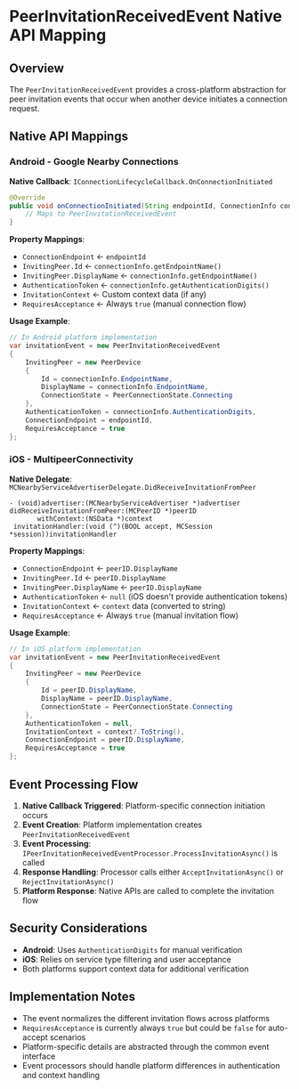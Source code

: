 # PeerInvitationReceivedEvent Native API Mapping

## Overview

The `PeerInvitationReceivedEvent` provides a cross-platform abstraction for peer invitation events that occur when another device initiates a connection request.

## Native API Mappings

### Android - Google Nearby Connections

**Native Callback**: `IConnectionLifecycleCallback.OnConnectionInitiated`

```java
@Override
public void onConnectionInitiated(String endpointId, ConnectionInfo connectionInfo) {
    // Maps to PeerInvitationReceivedEvent
}
```

**Property Mappings**:
- `ConnectionEndpoint` ← `endpointId`
- `InvitingPeer.Id` ← `connectionInfo.getEndpointName()`
- `InvitingPeer.DisplayName` ← `connectionInfo.getEndpointName()`
- `AuthenticationToken` ← `connectionInfo.getAuthenticationDigits()`
- `InvitationContext` ← Custom context data (if any)
- `RequiresAcceptance` ← Always `true` (manual connection flow)

**Usage Example**:
```csharp
// In Android platform implementation
var invitationEvent = new PeerInvitationReceivedEvent
{
    InvitingPeer = new PeerDevice
    {
        Id = connectionInfo.EndpointName,
        DisplayName = connectionInfo.EndpointName,
        ConnectionState = PeerConnectionState.Connecting
    },
    AuthenticationToken = connectionInfo.AuthenticationDigits,
    ConnectionEndpoint = endpointId,
    RequiresAcceptance = true
};
```

### iOS - MultipeerConnectivity

**Native Delegate**: `MCNearbyServiceAdvertiserDelegate.DidReceiveInvitationFromPeer`

```objc
- (void)advertiser:(MCNearbyServiceAdvertiser *)advertiser 
didReceiveInvitationFromPeer:(MCPeerID *)peerID 
       withContext:(NSData *)context 
 invitationHandler:(void (^)(BOOL accept, MCSession *session))invitationHandler
```

**Property Mappings**:
- `ConnectionEndpoint` ← `peerID.DisplayName`
- `InvitingPeer.Id` ← `peerID.DisplayName`
- `InvitingPeer.DisplayName` ← `peerID.DisplayName`
- `AuthenticationToken` ← `null` (iOS doesn't provide authentication tokens)
- `InvitationContext` ← `context` data (converted to string)
- `RequiresAcceptance` ← Always `true` (manual invitation flow)

**Usage Example**:
```csharp
// In iOS platform implementation
var invitationEvent = new PeerInvitationReceivedEvent
{
    InvitingPeer = new PeerDevice
    {
        Id = peerID.DisplayName,
        DisplayName = peerID.DisplayName,
        ConnectionState = PeerConnectionState.Connecting
    },
    AuthenticationToken = null,
    InvitationContext = context?.ToString(),
    ConnectionEndpoint = peerID.DisplayName,
    RequiresAcceptance = true
};
```

## Event Processing Flow

1. **Native Callback Triggered**: Platform-specific connection initiation occurs
2. **Event Creation**: Platform implementation creates `PeerInvitationReceivedEvent`
3. **Event Processing**: `IPeerInvitationReceivedEventProcessor.ProcessInvitationAsync()` is called
4. **Response Handling**: Processor calls either `AcceptInvitationAsync()` or `RejectInvitationAsync()`
5. **Platform Response**: Native APIs are called to complete the invitation flow

## Security Considerations

- **Android**: Uses `AuthenticationDigits` for manual verification
- **iOS**: Relies on service type filtering and user acceptance
- Both platforms support context data for additional verification

## Implementation Notes

- The event normalizes the different invitation flows across platforms
- `RequiresAcceptance` is currently always `true` but could be `false` for auto-accept scenarios
- Platform-specific details are abstracted through the common event interface
- Event processors should handle platform differences in authentication and context handling